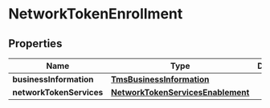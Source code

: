 
# NetworkTokenEnrollment

## Properties
Name | Type | Description | Notes
------------ | ------------- | ------------- | -------------
**businessInformation** | [**TmsBusinessInformation**](TmsBusinessInformation.md) |  |  [optional]
**networkTokenServices** | [**NetworkTokenServicesEnablement**](NetworkTokenServicesEnablement.md) |  |  [optional]



